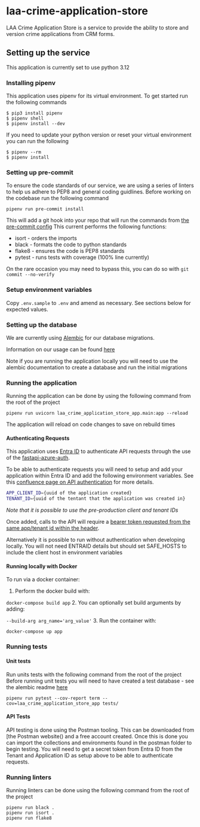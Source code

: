 # laa-crime-application-store

LAA Crime Application Store is a service to provide the ability to store and version crime applications from CRM forms.

## Setting up the service

This application is currently set to use python 3.12

### Installing pipenv

This application uses pipenv for its virtual environment. To get started run the following commands
```shell
$ pip3 install pipenv
$ pipenv shell
$ pipenv install --dev
```

If you need to update your python version or reset your virtual environment you can run the following
```shell
$ pipenv --rm
$ pipenv install
```

### Setting up pre-commit

To ensure the code standards of our service, we are using a series of linters to help us adhere to PEP8 and general coding guidlines.
Before working on the codebase run the following command
```shell
pipenv run pre-commit install
```
This will add a git hook into your repo that will run the commands from [the pre-commit config](.pre-commit-config.yaml)
This current performs the following functions:
- isort - orders the imports
- black - formats the code to python standards
- flake8 - ensures the code is PEP8 standards
- pytest - runs tests with coverage (100% line currently)

On the rare occasion you may need to bypass this, you can do so with `git commit --no-verify`

### Setup environment variables

Copy `.env.sample` to `.env` and amend as necessary. See sections below for expected
values.

### Setting up the database

We are currently using [Alembic](https://alembic.sqlalchemy.org/en/latest/index.html) for our database migrations.

Information on our usage can be found [here](alembic/README.md)

Note if you are running the application locally you will need to use the alembic documentation to create a database and run the initial migrations

### Running the application

Running the application can be done by using the following command from the root of the project
```shell
pipenv run uvicorn laa_crime_application_store_app.main:app --reload
```
The application will reload on code changes to save on rebuild times

#### Authenticating Requests

This application uses [Entra ID](https://www.microsoft.com/en-gb/security/business/identity-access/microsoft-entra-id#overview) to authenticate API requests through the use of the [fastapi-azure-auth](https://github.com/Intility/fastapi-azure-auth).

To be able to authenticate requests you will need to setup and add your application within Entra ID and add the following environment variables. See this [confluence page on API authentication](https://dsdmoj.atlassian.net/wiki/spaces/CRM457/pages/4637983031/API+Authentication) for more details.

```sh
APP_CLIENT_ID={uuid of the application created}
TENANT_ID={uuid of the tentant that the application was created in}
```

*Note that it is possible to use the pre-production client and tenant IDs*

Once added, calls to the API will require a [bearer token requested from the same app/tenant id within the header](https://learn.microsoft.com/en-us/entra/identity-platform/v2-oauth2-client-creds-grant-flow#use-a-token).

Alternatively it is possible to run without authentication when developing locally.
You will not need ENTRAID details but should set SAFE_HOSTS to include the client host in environment variables
#### Running locally with Docker

To run via a docker container:
1. Perform the docker build with:

`docker-compose build app`
2. You can optionally set build arguments by adding:

`--build-arg arg_name='arg_value'`
3. Run the container with:

`docker-compose up app`

### Running tests

#### Unit tests
Run units tests with the following command from the root of the project
Before running unit tests you will need to have created a test database - see the alembic readme [here](alembic/README.md)
```shell
pipenv run pytest --cov-report term --cov=laa_crime_application_store_app tests/
```

#### API Tests
API testing is done using the Postman tooling. This can be downloaded from [the Postman website()
and a free account created. Once this is done you can import the collections and environments found in the postman
folder to begin testing. You will need to get a secret token from Entra ID from the Tenant and Application ID as setup
above to be able to authenticate requests.

### Running linters

Running linters can be done using the following command from the root of the project
```shell
pipenv run black .
pipenv run isort .
pipenv run flake8
```
